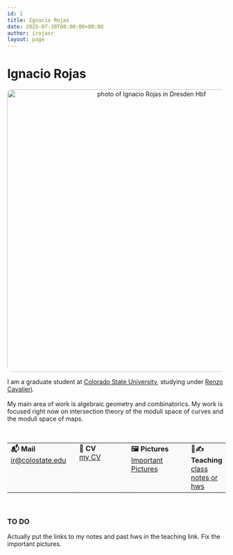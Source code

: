 ```yaml
---
id: 1
title: Ignacio Rojas
date: 2025-07-30T00:00:00+00:00
author: irojasr
layout: page
---
```

# Ignacio Rojas
<div style="text-align: center;">
  <img src="https://i.postimg.cc/y8vZhVX9/mfw-Dresden.jpg" width="650pt" alt="photo of Ignacio Rojas in Dresden Hbf" style="border-radius: 10px;" />
</div>

<div style="max-width: 800px; margin: 0 auto; padding-top: 1em;">
  I am a graduate student at <a href="https://mathematics.colostate.edu">Colorado State University</a>, 
  studying under <a href="https://sites.google.com/view/renzocavalieri/">Renzo Cavalieri</a>.
  <br /><br />
  My main area of work is algebraic geometry and combinatorics. My work is focused right now on 
  intersection theory of the moduli space of curves and the moduli space of maps.
</div>

&nbsp;

<table width="100%" cellpadding="10" cellspacing="10" border="0">
  <tr>
    <td valign="top" width="33%" style="background-color:#f9f9f9; border-radius:10px;">
      <strong>📬 Mail</strong><br />
      <a href="mailto:ir@colostate.edu">ir@colostate.edu</a>
    </td>
    <td valign="top" width="33%" style="background-color:#f9f9f9; border-radius:10px;">
      <strong>📄 CV</strong><br />
      <a href="cvJIRReng.pdf" target="_blank">my CV</a>
    </td>
    <td valign="top" width="33%" style="background-color:#f9f9f9; border-radius:10px;">
      <strong>🖼️ Pictures</strong><br />
      <a href="pics">Important Pictures</a>
    </td>
    <td valign="top" width="33%" style="background-color:#f9f9f9; border-radius:10px;">
      <strong>📄✍ Teaching</strong><br />
      <a href="teaching">class notes or hws</a>
    </td>
  </tr>
</table>

&nbsp;

<h3>TO DO</h3>
<p>Actually put the links to my notes and past hws in the teaching link. Fix the important pictures.</p>
